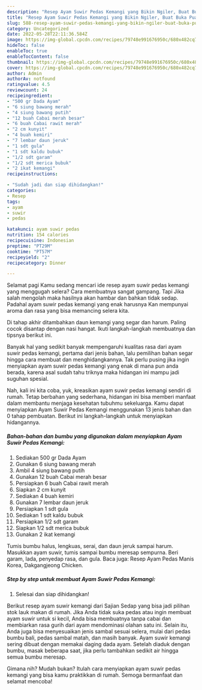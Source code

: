 ```yaml
---
description: "Resep Ayam Suwir Pedas Kemangi yang Bikin Ngiler, Buat Buka Puasa Menggugah Selera"
title: "Resep Ayam Suwir Pedas Kemangi yang Bikin Ngiler, Buat Buka Puasa Menggugah Selera"
slug: 588-resep-ayam-suwir-pedas-kemangi-yang-bikin-ngiler-buat-buka-puasa-menggugah-selera
category: Uncategorized
date: 2022-05-28T22:11:36.584Z
image: https://img-global.cpcdn.com/recipes/79748e991676950c/680x482cq70/ayam-suwir-pedas-kemangi-foto-resep-utama.jpg
hideToc: false
enableToc: true
enableTocContent: false
thumbnail: https://img-global.cpcdn.com/recipes/79748e991676950c/680x482cq70/ayam-suwir-pedas-kemangi-foto-resep-utama.jpg
cover: https://img-global.cpcdn.com/recipes/79748e991676950c/680x482cq70/ayam-suwir-pedas-kemangi-foto-resep-utama.jpg
author: Admin
authorAv: notfound
ratingvalue: 4.5
reviewcount: 24
recipeingredient:
- "500 gr Dada Ayam"
- "6 siung bawang merah"
- "4 siung bawang putih"
- "12 buah Cabai merah besar"
- "6 buah Cabai rawit merah"
- "2 cm kunyit"
- "4 buah kemiri"
- "7 lembar daun jeruk"
- "1 sdt gula"
- "1 sdt kaldu bubuk"
- "1/2 sdt garam"
- "1/2 sdt merica bubuk"
- "2 ikat kemangi"
recipeinstructions:

- "Sudah jadi dan siap dihidangkan!"
categories:
- Resep
tags:
- ayam
- suwir
- pedas

katakunci: ayam suwir pedas 
nutrition: 154 calories
recipecuisine: Indonesian
preptime: "PT29M"
cooktime: "PT57M"
recipeyield: "2"
recipecategory: Dinner

---
```



Selamat pagi Kamu sedang mencari ide resep ayam suwir pedas kemangi yang menggugah selera? Cara membuatnya sangat gampang. Tapi Jika salah mengolah maka hasilnya akan hambar dan bahkan tidak sedap. Padahal ayam suwir pedas kemangi yang enak harusnya Kan mempunyai aroma dan rasa yang bisa memancing selera kita.


Di tahap akhir ditambahkan daun kemangi yang segar dan harum. Paling cocok disantap dengan nasi hangat. Ikuti langkah-langkah membuatnya dan tipsnya berikut ini.

Banyak hal yang sedikit banyak mempengaruhi kualitas rasa dari ayam suwir pedas kemangi, pertama dari jenis bahan, lalu pemilihan bahan segar hingga cara membuat dan menghidangkannya. Tak perlu pusing jika ingin menyiapkan ayam suwir pedas kemangi yang enak di mana pun anda berada, karena asal sudah tahu triknya maka hidangan ini mampu jadi suguhan spesial.


Nah, kali ini kita coba, yuk, kreasikan ayam suwir pedas kemangi sendiri di rumah. Tetap berbahan yang sederhana, hidangan ini bisa memberi manfaat dalam membantu menjaga kesehatan tubuhmu sekeluarga. Kamu dapat menyiapkan Ayam Suwir Pedas Kemangi menggunakan 13 jenis bahan dan 0 tahap pembuatan. Berikut ini langkah-langkah untuk menyiapkan hidangannya.

<!--inarticleads1-->

##### Bahan-bahan dan bumbu yang digunakan dalam menyiapkan Ayam Suwir Pedas Kemangi:

1. Sediakan 500 gr Dada Ayam
1. Gunakan 6 siung bawang merah
1. Ambil 4 siung bawang putih
1. Gunakan 12 buah Cabai merah besar
1. Persiapkan 6 buah Cabai rawit merah
1. Siapkan 2 cm kunyit
1. Sediakan 4 buah kemiri
1. Gunakan 7 lembar daun jeruk
1. Persiapkan 1 sdt gula
1. Sediakan 1 sdt kaldu bubuk
1. Persiapkan 1/2 sdt garam
1. Siapkan 1/2 sdt merica bubuk
1. Gunakan 2 ikat kemangi


Tumis bumbu halus, lengkuas, serai, dan daun jeruk sampai harum. Masukkan ayam suwir, tumis sampai bumbu meresap sempurna. Beri garam, lada, penyedap rasa, dan gula. Baca juga: Resep Ayam Pedas Manis Korea, Dakgangjeong Chicken. 

<!--inarticleads2-->

##### Step by step untuk membuat Ayam Suwir Pedas Kemangi:


1. Selesai dan siap dihidangkan!

Berikut resep ayam suwir kemangi dari Sajian Sedap yang bisa jadi pilihan stok lauk makan di rumah. Jika Anda tidak suka pedas atau ingin membuat ayam suwir untuk si kecil, Anda bisa membuatnya tanpa cabai dan membiarkan rasa gurih dari ayam mendominasi olahan satu ini. Selain itu, Anda juga bisa menyesuaikan jenis sambal sesuai selera, mulai dari pedas bumbu bali, pedas sambal matah, dan masih banyak. Ayam suwir kemangi sering dibuat dengan memakai daging dada ayam. Setelah diaduk dengan bumbu, masak beberapa saat, jika perlu tambahkan sedikit air hingga semua bumbu meresap. 

Gimana nih? Mudah bukan? Itulah cara menyiapkan ayam suwir pedas kemangi yang bisa kamu praktikkan di rumah. Semoga bermanfaat dan selamat mencoba!
